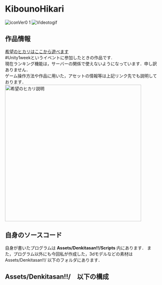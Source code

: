 # KibounoHikari
  
![iconVer0 1](https://user-images.githubusercontent.com/53263220/106232935-a15f4c80-6238-11eb-93ef-95b9fe3da163.png)
![Videotogif](https://user-images.githubusercontent.com/53263220/106355098-482b1200-6339-11eb-90db-8c7252d48666.gif)

## 作品情報
[希望のヒカリはここから遊べます](https://unityroom.com/games/kibou-no-hikari)  
#Unity1weekというイベントに参加したときの作品です.  
現在ランキング機能は，サーバーの関係で使えないようになっています．申し訳ありません．  
ゲーム操作方法や作品に用いた，アセットの情報等は上記リンク先でも説明しております．  
<img width="450" alt="希望のヒカリ説明" src="https://user-images.githubusercontent.com/53263220/106233219-5abe2200-6239-11eb-81a9-531351549f00.jpg">


## 自身のソースコード
自身が書いたプログラムは **Assets/Denkitasan!!/Scripts** 内にあります．
また，プログラム以外にも今回私が作成した，3dモデルなどの素材は Assets/Denkitasan!!/ 以下のフォルダにあります．

## Assets/Denkitasan!!/　以下の構成
